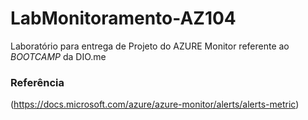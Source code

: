 # LabMonitoramento-AZ104
Laboratório para entrega de Projeto do AZURE Monitor referente ao _BOOTCAMP_ da DIO.me

### Referência

(https://docs.microsoft.com/azure/azure-monitor/alerts/alerts-metric)
